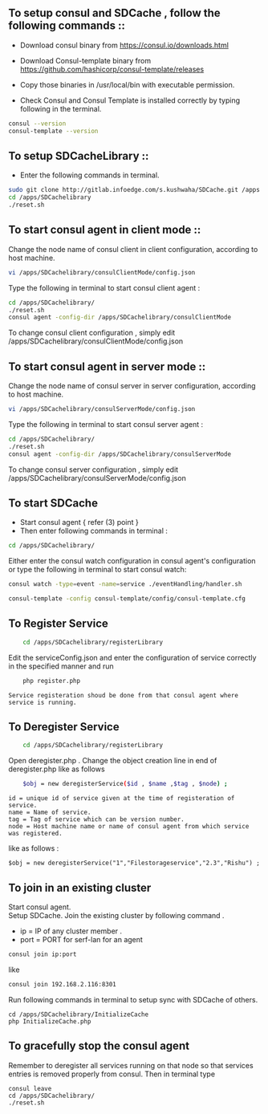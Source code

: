 ## To setup consul and SDCache , follow the following commands ::

* Download consul binary from  	https://consul.io/downloads.html

* Download Consul-template binary from 	https://github.com/hashicorp/consul-template/releases 

* Copy those binaries in /usr/local/bin with executable permission.

* Check Consul and Consul Template is installed correctly by typing following in the terminal.
```sh
consul --version
consul-template --version
```



## To setup SDCacheLibrary ::
- Enter the following commands in terminal.

```sh
sudo git clone http://gitlab.infoedge.com/s.kushwaha/SDCache.git /apps
cd /apps/SDCachelibrary
./reset.sh
```



## To start consul agent in client mode ::
    
Change the node name of consul client in client configuration, according to host machine.     
```sh
vi /apps/SDCachelibrary/consulClientMode/config.json
```


Type the following in terminal to start consul client agent :
```sh
cd /apps/SDCachelibrary/
./reset.sh    
consul agent -config-dir /apps/SDCachelibrary/consulClientMode
```   
  
  To change consul client configuration , simply edit /apps/SDCachelibrary/consulClientMode/config.json





## To start consul agent in server mode ::

  Change the node name of consul server in server configuration, according to host machine.     
```sh
vi /apps/SDCachelibrary/consulServerMode/config.json
```    
Type the following in terminal to start consul server agent :
```sh
cd /apps/SDCachelibrary/
./reset.sh
consul agent -config-dir /apps/SDCachelibrary/consulServerMode
```
  To change consul server configuration , simply edit /apps/SDCachelibrary/consulServerMode/config.json









## To start SDCache

* Start consul agent { refer (3) point }
* Then enter following commands in terminal :

```sh
cd /apps/SDCachelibrary/
```
Either enter the consul watch configuration in consul agent's configuration or type the following in terminal to start consul watch:
```sh
consul watch -type=event -name=service ./eventHandling/handler.sh
```
```sh
consul-template -config consul-template/config/consul-template.cfg
```




## To Register Service
```sh
	cd /apps/SDCachelibrary/registerLibrary
```
Edit the serviceConfig.json and enter the configuration of service correctly in the specified manner and run 
```sh
    php register.php
```

`` Service registeration shoud be done from that consul agent where service is running.
``





## To Deregister Service
```sh
	cd /apps/SDCachelibrary/registerLibrary
```
Open deregister.php . Change the object creation line in end of deregister.php like as follows 
```sh
	$obj = new deregisterService($id , $name ,$tag , $node) ;
```
	id = unique id of service given at the time of registeration of service.
	name = Name of service.
	tag = Tag of service which can be version number.
	node = Host machine name or name of consul agent from which service was registered.
like as follows :

	$obj = new deregisterService("1","Filestorageservice","2.3","Rishu") ;
   


## To join in an existing cluster 
	
Start consul agent.  
Setup SDCache. 
Join the existing cluster by following command .

* ip = IP of any cluster member .
* port = PORT for serf-lan for an agent

```sh
consul join ip:port
```
like 

```sh
consul join 192.168.2.116:8301
```

Run following commands in terminal to setup sync with SDCache of others.

	cd /apps/SDCachelibrary/InitializeCache
	php InitializeCache.php



   

## To gracefully stop the consul agent 
	
Remember to deregister all services running on that node so that services entries is removed properly from consul.
	Then in terminal type 

	consul leave
	cd /apps/SDCachelibrary/
	./reset.sh
